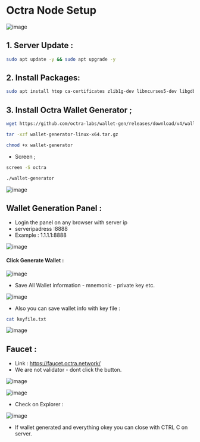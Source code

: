 # Octra Node Setup

![image](https://github.com/user-attachments/assets/0d8ec782-edf6-4ce2-a75b-4ee08589afe7)

## 1. Server Update : 

```bash
sudo apt update -y && sudo apt upgrade -y
```
## 2. Install Packages:

```bash
sudo apt install htop ca-certificates zlib1g-dev libncurses5-dev libgdbm-dev libnss3-dev tmux iptables curl nvme-cli git wget make jq libleveldb-dev build-essential pkg-config ncdu tar clang bsdmainutils lsb-release libssl-dev libreadline-dev libffi-dev jq gcc screen file nano btop unzip lz4 -y
```

## 3. Install Octra Wallet Generator ; 

```bash
wget https://github.com/octra-labs/wallet-gen/releases/download/v4/wallet-generator-linux-x64.tar.gz
```
```bash
tar -xzf wallet-generator-linux-x64.tar.gz
```

```bash
chmod +x wallet-generator
```

- Screen ;

```bash
screen -S octra
```
```bash
./wallet-generator
```

![image](https://github.com/user-attachments/assets/115f5773-e2f2-4b05-9ee2-21b0fadc571e)

## Wallet Generation Panel : 
- Login the panel on any browser  with server ip 
- serveripadress :8888
- Example : 1.1.1.1:8888

![image](https://github.com/user-attachments/assets/3c337032-40db-4371-a41f-55b06848ff55)

#### Click Generate Wallet : 

![image](https://github.com/user-attachments/assets/490ec720-f4ed-43eb-8f32-f7f8c5f89161)

- Save All Wallet information - mnemonic - private key etc.

![image](https://github.com/user-attachments/assets/fe14c60d-8119-418a-a64b-5e7580ee8c71)

- Also you can save wallet info with key file : 

```bash
cat keyfile.txt
```

![image](https://github.com/user-attachments/assets/c3c0b274-c6bb-4d94-98b0-4040b9801016)


## Faucet : 

- Link : https://faucet.octra.network/
- We are not validator - dont click the button.

![image](https://github.com/user-attachments/assets/555cb20c-800e-484c-9b68-a99ff9d0b9fe)

![image](https://github.com/user-attachments/assets/bf0cf164-5d87-4fa0-b78d-3a2158ed614f)

- Check on Explorer : 

![image](https://github.com/user-attachments/assets/83b41d6b-49ae-43b1-b7fb-3eb6be61fc67)

- If wallet generated and everything okey you can close with CTRL C on server. 

